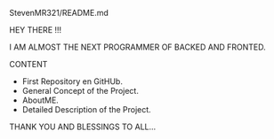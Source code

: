 StevenMR321/README.md

HEY THERE !!!

I AM ALMOST THE NEXT PROGRAMMER OF BACKED AND FRONTED.

CONTENT

- First Repository en GitHUb.
- General Concept of the Project.
- AboutME.
- Detailed Description of the Project.

THANK YOU AND BLESSINGS TO ALL...